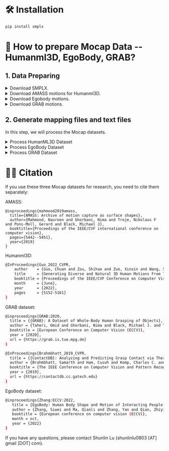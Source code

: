 

# 🛠️ Installation

```bash
pip install smplx
```

# 🚀 How to prepare Mocap Data --Humanml3D, EgoBody, GRAB?

## 1. Data Preparing


<details>
<summary>Download SMPLX.</summary>

Download SMPL-X model from [SMPL-X_v1.1](https://smpl-x.is.tue.mpg.de/download.php). Then place all the models under `./body_model/`. The `./body_model/` folder tree should be:

```bash
./body_models

├── smplx
│   ├── SMPLX_FEMALE.npz
│   ├── SMPLX_FEMALE.pkl
│   ├── SMPLX_MALE.npz
│   ├── SMPLX_MALE.pkl
│   ├── SMPLX_NEUTRAL.npz
│   └── SMPLX_NEUTRAL.pkl
```

</details>


<details>
<summary>Download AMASS motions for Humanml3D.</summary>

  - Download [AMASS](https://amass.is.tue.mpg.de/download.php) motions. 
  - Please download the AMASS data with `SMPL-X G`. If you use the SMPL-X data, please save them at `./amass_data/`. 

  The `./amass_data/` folder tree should be:

```bash
  ./amass_data/

  ├── amass_data
    ├── ACCAD
    ├── BioMotionLab_NTroje
    ├── BMLhandball
    ├── BMLmovi
    ├── CMU
    ├── CNRS
    ├── DFaust_67
    ├── EKUT
    ├── Eyes_Japan_Dataset
    ├── GRAB
    ├── HUMAN4D
    ├── HumanEva
    ├── KIT
    ├── MPI_HDM05
    ├── MPI_Limits
    ├── MPI_mosh
    ├── SFU
    ├── SOMA
    ├── SSM_synced
    ├── TCD_handMocap
    ├── TotalCapture
    └── Transitions_mocap
```
</details>    

<details>
<summary>Download Egobody motions.</summary>

  - Download [Egobody](https://egobody.ethz.ch/) motions. 
  - Please obey the Egobody dataset license and fill the form to get the download link.

  The `./EgoBody/` folder tree should be:
```bash
  ./EgoBody/

  ├── EgoBody
    ├── smplx_camera_wearer_test
    ├── smplx_camera_wearer_train
    ├── smplx_camera_wearer_val
    ├── smplx_interactee_test
    ├── smplx_interactee_train
    └── smplx_interactee_val
```

</details>    

<details>
<summary>Download GRAB motions.</summary>

  - Download [GRAB](https://grab.is.tue.mpg.de/download.php) motions. 
  - Please obey the GRAB dataset license.

  The `./GRAB/` folder tree should be:

  ```bash
  ./GRAB/

  ├── GRAB
    ├── s1
    ├── s2
    ├── s3
    ├── s4
    ├── s5
    ├── s6
    ├── s7
    ├── s8
    ├── s9
    └── s10
  ```
</details>   

## 2. Generate mapping files and text files

In this step, we will process the Mocap datasets.

<details>
<summary>Process HumanML3D Dataset</summary>

Download `texts.zip` from [HumanML3D](https://github.com/EricGuo5513/HumanML3D) repo.

```bash
python humanml.py
```
</details>    


<details>
<summary>Process EgoBody Dataset</summary>

The manually annotated text labels of Egobody dataset is provided at `egobody_description_all.csv`.

```bash
python egobody.py
```
</details>    
    

<details>
<summary>Process GRAB Dataset</summary>

```bash
python grab.py
```
</details> 


# 🤝🏼 Citation

If you use these three Mocap datasets for research, you need to cite them separately: 

AMASS:

```
@inproceedings{mahmood2019amass,
  title={AMASS: Archive of motion capture as surface shapes},
  author={Mahmood, Naureen and Ghorbani, Nima and Troje, Nikolaus F and Pons-Moll, Gerard and Black, Michael J},
  booktitle={Proceedings of the IEEE/CVF international conference on computer vision},
  pages={5442--5451},
  year={2019}
} 
```

Humanml3D: 
```bash
@InProceedings{Guo_2022_CVPR,
    author    = {Guo, Chuan and Zou, Shihao and Zuo, Xinxin and Wang, Sen and Ji, Wei and Li, Xingyu and Cheng, Li},
    title     = {Generating Diverse and Natural 3D Human Motions From Text},
    booktitle = {Proceedings of the IEEE/CVF Conference on Computer Vision and Pattern Recognition (CVPR)},
    month     = {June},
    year      = {2022},
    pages     = {5152-5161}
}
```

GRAB dataset:
```bash
@inproceedings{GRAB:2020,
  title = {{GRAB}: A Dataset of Whole-Body Human Grasping of Objects},
  author = {Taheri, Omid and Ghorbani, Nima and Black, Michael J. and Tzionas, Dimitrios},
  booktitle = {European Conference on Computer Vision (ECCV)},
  year = {2020},
  url = {https://grab.is.tue.mpg.de}
}

@InProceedings{Brahmbhatt_2019_CVPR,
  title = {{ContactDB}: Analyzing and Predicting Grasp Contact via Thermal Imaging},
  author = {Brahmbhatt, Samarth and Ham, Cusuh and Kemp, Charles C. and Hays, James},
  booktitle = {The IEEE Conference on Computer Vision and Pattern Recognition (CVPR)},
  year = {2019},
  url = {https://contactdb.cc.gatech.edu}
}
```

EgoBody dataset:
```bash
@inproceedings{Zhang:ECCV:2022,
   title = {EgoBody: Human Body Shape and Motion of Interacting People from Head-Mounted Devices},
   author = {Zhang, Siwei and Ma, Qianli and Zhang, Yan and Qian, Zhiyin and Kwon, Taein and Pollefeys, Marc and Bogo, Federica and Tang, Siyu},
   booktitle = {European conference on computer vision (ECCV)},
   month = oct,
   year = {2022}
}
```


If you have any questions, please contact Shunlin Lu (shunlinlu0803 [AT] gmail [DOT] com).

